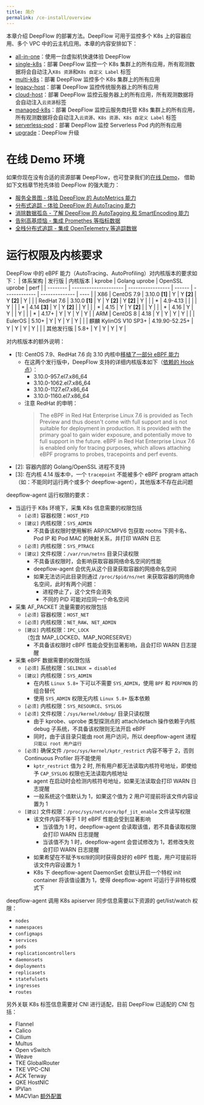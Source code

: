 ```yaml
---
title: 简介
permalink: /ce-install/overview
---
```


本章介绍 DeepFlow 的部署方法。DeepFlow 可用于监控多个 K8s 上的容器应用、多个 VPC 中的云主机应用。本章的内容安排如下：
- [all-in-one](./all-in-one/)：使用一台虚拟机快速体验 DeepFlow
- [single-k8s](./single-k8s/)：部署 DeepFlow 监控一个 K8s 集群上的所有应用，所有观测数据将会自动注入`K8s 资源`和`K8s 自定义 Label` 标签
- [multi-k8s](./multi-k8s/)：部署 DeepFlow 监控多个 K8s 集群上的所有应用
- [legacy-host](./legacy-host/)：部署 DeepFlow 监控传统服务器上的所有应用
- [cloud-host](./cloud-host/)：部署 DeepFlow 监控云服务器上的所有应用，所有观测数据将会自动注入`云资源`标签
- [managed-k8s](./managed-k8s/)：部署 DeepFlow 监控云服务商托管 K8s 集群上的所有应用，所有观测数据将会自动注入`云资源`、`K8s 资源`、`K8s 自定义 Label` 标签
- [serverless-pod](./serverless-pod/)：部署 DeepFlow 监控 Serverless Pod 内的所有应用
- [upgrade](./upgrade/)：DeepFlow 升级

# 在线 Demo 环境

如果你现在没有合适的资源部署 DeepFlow，也可登录我们的[在线 Demo](https://ce-demo.deepflow.yunshan.net)，
借助如下文档章节抢先体验 DeepFlow 的强大能力：
- [服务全景图 - 体验 DeepFlow 的 AutoMetrics 能力](../features/universal-map/auto-metrics/)
- [分布式追踪 - 体验 DeepFlow 的 AutoTracing 能力](../features/distributed-tracing/auto-tracing/)
- [消除数据孤岛 - 了解 DeepFlow 的 AutoTagging 和 SmartEncoding 能力](../features/auto-tagging/eliminate-data-silos/)
- [告别高基烦恼 - 集成 Promethes 等指标数据](../integration/input/metrics/metrics-auto-tagging/)
- [全栈分布式追踪 - 集成 OpenTelemetry 等追踪数据](../integration/input/tracing/full-stack-distributed-tracing/)

# 运行权限及内核要求

DeepFlow 中的 eBPF 能力（AutoTracing、AutoProfiling）对内核版本的要求如下：
| 体系架构 | 发行版                | 内核版本          | kprobe | Golang uprobe | OpenSSL uprobe | perf |
| -------- | --------------------- | ----------------- | ------ | ------------- | -------------- | ---- |
| X86      | CentOS 7.9            | 3.10.0 **[1]**    | Y      | Y **[2]**     | Y **[2]**      | Y    |
|          | RedHat 7.6            | 3.10.0 **[1]**    | Y      | Y **[2]**     | Y **[2]**      | Y    |
|          | \*                    | 4.9-4.13          |        |               |                | Y    |
|          | \*                    | 4.14 **[3]**      | Y      | Y **[2]**     |                | Y    |
|          | \*                    | 4.15              | Y      | Y **[2]**     |                | Y    |
|          | \*                    | 4.16              | Y      | Y             |                | Y    |
|          | \*                    | 4.17+             | Y      | Y             | Y              | Y    |
| ARM      | CentOS 8              | 4.18              | Y      | Y             | Y              | Y    |
|          | EulerOS               | 5.10+             | Y      | Y             | Y              | Y    |
|          | 麒麟 KylinOS V10 SP3+ | 4.19.90-52.25+    | Y      | Y             | Y              | Y    |
|          | 其他发行版            | 5.8+              | Y      | Y             | Y              | Y    |

对内核版本的额外说明：
- [1]: CentOS 7.9、RedHat 7.6 向 3.10 内核中[移植了一部分 eBPF 能力](https://www.redhat.com/en/blog/introduction-ebpf-red-hat-enterprise-linux-7)
  - 在这两个发行版中，DeepFlow 支持的详细内核版本如下（[依赖的 Hook 点](https://github.com/deepflowio/deepflow/blob/main/agent/src/ebpf/docs/probes-and-maps.md)）：
    - 3.10.0-957.el7.x86_64
    - 3.10.0-1062.el7.x86_64
    - 3.10.0-1127.el7.x86_64
    - 3.10.0-1160.el7.x86_64
  - 注意 RedHat 的申明：
    > The eBPF in Red Hat Enterprise Linux 7.6 is provided as Tech Preview and thus doesn't come with full support and is not suitable for deployment in production. It is provided with the primary goal to gain wider exposure, and potentially move to full support in the future. eBPF in Red Hat Enterprise Linux 7.6 is enabled only for tracing purposes, which allows attaching eBPF programs to probes, tracepoints and perf events.
- [2]: 容器内部的 Golang/OpenSSL 进程不支持
- [3]: 在内核 4.14 版本中，一个 `tracepoint` 不能被多个 eBPF program attach（如：不能同时运行两个或多个 deepflow-agent），其他版本不存在此问题

deepflow-agent 运行权限的要求：
- 当运行于 K8s 环境下，采集 K8s 信息需要的权限包括
  - `[必须]` 容器权限：`HOST_PID`
  - `[建议]` 内核权限：`SYS_ADMIN`
    - 不具备该权限时使用解析 ARP/ICMPV6 包获取 rootns 下网卡名、Pod IP 和 Pod MAC 的映射关系，并打印 WARN 日志
  - `[必须]` 内核权限：`SYS_PTRACE`
  - `[建议]` 文件权限：`/var/run/netns` 目录只读权限
    - 不具备该权限时，会影响获取容器网络命名空间的性能
    - deepflow-agent 会优先从这个目录获取容器的网络命名空间
    - 如果无法访问此目录则通过 `/proc/$pid/ns/net` 来获取容器的网络命名空间，此时有两个问题：
      - 进程停止了，这个文件会消失
      - 不同的 PID 可能对应同一个命名空间
- 采集 AF\_PACKET 流量需要的权限包括
  - `[必须]` 容器权限：`HOST_NET`
  - `[必须]` 内核权限：`NET_RAW`、`NET_ADMIN`
  - `[建议]` 内核权限：`IPC_LOCK`（包含 MAP\_LOCKED、MAP\_NORESERVE）
    - 不具备该权限时 cBPF 性能会受到显著影响，且会打印 WARN 日志提醒
- 采集 eBPF 数据需要的权限包括
  - `[必须]` 系统权限：`SELINUX = disabled`
  - `[建议]` 内核权限：`SYS_ADMIN`
    - 在内核 `Linux 5.8+` 下可以不需要 `SYS_ADMIN`，使用 `BPF` 和 `PERFMON` 的组合替代
    - 使用 `SYS_ADMIN` 权限无内核 `Linux 5.8+` 版本依赖
  - `[必须]` 内核权限：`SYS_RESOURCE`、`SYSLOG`
  - `[必须]` 文件权限：`/sys/kernel/debug/` 目录只读权限
    - 由于 kprobe、uprobe 类型探测点的 attach/detach 操作依赖于内核 debug 子系统，不具备该权限则无法开启 eBPF
    - 同时，由于该目录只能由 root 用户访问，所以 deepflow-agent 进程`只能以 root 用户运行`
  - `[必须]` 确保文件 `/proc/sys/kernel/kptr_restrict` 内容不等于 2，否则 Continuous Profiler 将不能使用
    - `kptr_restrict` 值为 2 时, 所有用户都无法读取内核符号地址，即使给予 `CAP_SYSLOG` 权限也无法读取内核地址
    - agent 在启动时会检测内核符号地址，如果无法读取会打印 WARN 日志提醒
    - 一般系统这个值默认为 1，如果这个值为 2 用户可提前将该文件内容设置为 1
  - `[建议]` 文件权限：`/proc/sys/net/core/bpf_jit_enable` 文件读写权限
    - 该文件内容不等于 1 时 eBPF 性能会受到显著影响
      - 当该值为 1 时，deepflow-agent 会读取该值，若不具备读取权限会打印 WARN 日志提醒
      - 当该值不为 1 时，deepflow-agent 会尝试修改为 1，若修改失败会打印 WARN 日志提醒
    - 如果希望在不赋予`写权限`的同时获得良好的 eBPF 性能，用户可提前将该文件内容设置为 1
    - K8s 下 deepflow-agent DaemonSet 会默认开启一个特权 init container 将该值设置为 1，使得 deepflow-agent 可运行于非特权模式下

deepflow-agent 调用 K8s apiserver 同步信息需要以下资源的 get/list/watch 权限：
- `nodes`
- `namespaces`
- `configmaps`
- `services`
- `pods`
- `replicationcontrollers`
- `daemonsets`
- `deployments`
- `replicasets`
- `statefulsets`
- `ingresses`
- `routes`

另外关联 K8s 标签信息需要对 CNI 进行适配，目前 DeepFlow 已适配的 CNI 包括：
- Flannel
- Calico
- Cilium
- Multus
- Open vSwitch
- Weave
- TKE GlobalRouter
- TKE VPC-CNI
- ACK Terway
- QKE HostNIC
- IPVlan
- MACVlan [额外配置](../best-practice/special-environment-deployment/#macvlan)
